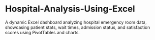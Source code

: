 # Hospital-Analysis-Using-Excel
A dynamic Excel dashboard analyzing hospital emergency room data, showcasing patient stats, wait times, admission status, and satisfaction scores using PivotTables and charts.
